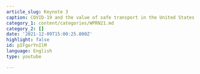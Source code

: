 ```yaml
---
article_slug: Keynote 3
caption: COVID‑19 and the value of safe transport in the United States
category_1: content/categories/WPRN21.md
category_2: []
date: '2021-12-09T15:00:25.000Z'
highlight: false
id: pIFgorYnIlM
language: English
type: youtube

---
```

